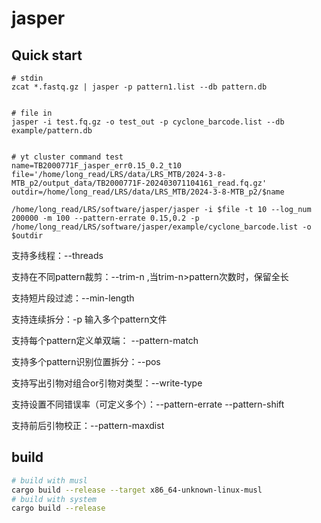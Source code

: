 # jasper




## Quick start

```shell
# stdin
zcat *.fastq.gz | jasper -p pattern1.list --db pattern.db


# file in
jasper -i test.fq.gz -o test_out -p cyclone_barcode.list --db example/pattern.db


# yt cluster command test
name=TB2000771F_jasper_err0.15_0.2_t10
file='/home/long_read/LRS/data/LRS_MTB/2024-3-8-MTB_p2/output_data/TB2000771F-202403071104161_read.fq.gz'
outdir=/home/long_read/LRS/data/LRS_MTB/2024-3-8-MTB_p2/$name

/home/long_read/LRS/software/jasper/jasper -i $file -t 10 --log_num 200000 -m 100 --pattern-errate 0.15,0.2 -p /home/long_read/LRS/software/jasper/example/cyclone_barcode.list -o $outdir

```

支持多线程：--threads

支持在不同pattern裁剪：--trim-n ,当trim-n>pattern次数时，保留全长

支持短片段过滤：--min-length

支持连续拆分：-p 输入多个pattern文件

支持每个pattern定义单双端： --pattern-match

支持多个pattern识别位置拆分：--pos

支持写出引物对组合or引物对类型：--write-type

支持设置不同错误率（可定义多个）：--pattern-errate --pattern-shift

支持前后引物校正：--pattern-maxdist





## build

```sh
# build with musl
cargo build --release --target x86_64-unknown-linux-musl
# build with system
cargo build --release
```

